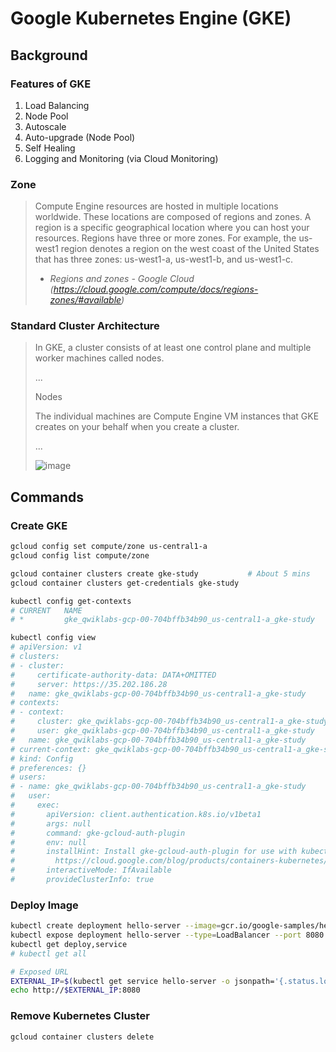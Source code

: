 # Google Kubernetes Engine (GKE)

## Background

### Features of GKE

1. Load Balancing
2. Node Pool
3. Autoscale
4. Auto-upgrade (Node Pool)
5. Self Healing
6. Logging and Monitoring (via Cloud Monitoring)

### Zone
> Compute Engine resources are hosted in multiple locations worldwide. These locations are composed of regions and zones. A region is a specific geographical location where you can host your resources. Regions have three or more zones. For example, the us-west1 region denotes a region on the west coast of the United States that has three zones: us-west1-a, us-west1-b, and us-west1-c.
>
> - _Regions and zones - Google Cloud (https://cloud.google.com/compute/docs/regions-zones/#available)_

### Standard Cluster Architecture
> In GKE, a cluster consists of at least one control plane and multiple worker machines called nodes.
>
> ...
>
> Nodes
>
> The individual machines are Compute Engine VM instances that GKE creates on your behalf when you create a cluster.
>
> ...
>
> ![image](https://cloud.google.com/static/kubernetes-engine/images/cluster-architecture.svg)

## Commands

### Create GKE
```bash
gcloud config set compute/zone us-central1-a
gcloud config list compute/zone

gcloud container clusters create gke-study           # About 5 mins
gcloud container clusters get-credentials gke-study

kubectl config get-contexts
# CURRENT   NAME                                                       CLUSTER                                                    AUTHINFO                                                   NAMESPACE
# *         gke_qwiklabs-gcp-00-704bffb34b90_us-central1-a_gke-study   gke_qwiklabs-gcp-00-704bffb34b90_us-central1-a_gke-study   gke_qwiklabs-gcp-00-704bffb34b90_us-central1-a_gke-study

kubectl config view
# apiVersion: v1
# clusters:
# - cluster:
#     certificate-authority-data: DATA+OMITTED
#     server: https://35.202.186.28
#   name: gke_qwiklabs-gcp-00-704bffb34b90_us-central1-a_gke-study
# contexts:
# - context:
#     cluster: gke_qwiklabs-gcp-00-704bffb34b90_us-central1-a_gke-study
#     user: gke_qwiklabs-gcp-00-704bffb34b90_us-central1-a_gke-study
#   name: gke_qwiklabs-gcp-00-704bffb34b90_us-central1-a_gke-study
# current-context: gke_qwiklabs-gcp-00-704bffb34b90_us-central1-a_gke-study
# kind: Config
# preferences: {}
# users:
# - name: gke_qwiklabs-gcp-00-704bffb34b90_us-central1-a_gke-study
#   user:
#     exec:
#       apiVersion: client.authentication.k8s.io/v1beta1
#       args: null
#       command: gke-gcloud-auth-plugin
#       env: null
#       installHint: Install gke-gcloud-auth-plugin for use with kubectl by following
#         https://cloud.google.com/blog/products/containers-kubernetes/kubectl-auth-changes-in-gke
#       interactiveMode: IfAvailable
#       provideClusterInfo: true
```

### Deploy Image
```bash
kubectl create deployment hello-server --image=gcr.io/google-samples/hello-app:1.0
kubectl expose deployment hello-server --type=LoadBalancer --port 8080
kubectl get deploy,service
# kubectl get all

# Exposed URL
EXTERNAL_IP=$(kubectl get service hello-server -o jsonpath='{.status.loadBalancer.ingress[0].ip}')
echo http://$EXTERNAL_IP:8080
```

### Remove Kubernetes Cluster
```bash
gcloud container clusters delete
```